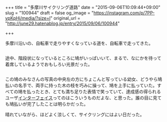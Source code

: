 +++
title = "多摩川サイクリング道路"
date = "2015-09-06T10:09:44+09:00"
slug = "100944"
draft = false
og_image = "https://instagram.com/p/7PP-vpKpHi/media/?size=l"
original_url = "http://june29.hatenablog.jp/entry/2015/09/06/100944"

+++

<p>多摩川沿いの、自転車で走りやすくなっている道を、自転車で走ってきた。</p>

<p><a href="https://instagram.com/p/7PP-vpKpHi/"><img src="https://instagram.com/p/7PP-vpKpHi/media/?size=l" alt=""></a></p>

<p>途中、階段状になっているところに鳩がいっぱいいて、まるで、なにかを待って着席しているようでおもしろい光景だった。</p>

<p><a href="https://instagram.com/p/7PQ40rqpIx/"><img src="https://instagram.com/p/7PQ40rqpIx/media/?size=l" alt=""></a></p>

<p>この鳩のみなさんの写真の中央左の方にちょこんと写っている幼女、どうやら鳩払いの名手で、両手に持った木の枝を巧みに操って、鳩を上手に払っていた。すべての鳩を払ったとき、とても満ち足りた表情で笑っていて、達成感の得られるユーザ<a class="keyword" href="http://d.hatena.ne.jp/keyword/%A5%A4%A5%F3%A5%BF%A1%BC%A5%D5%A5%A7%A5%A4%A5%B9">インターフェイス</a>ってのはこういうものだよな、と思った。誰の目に見ても鳩払いが完了したことは明らかだった。</p>

<p>晴れていながら、ほどよく涼しくて、サイクリングにはよい日だった。</p>